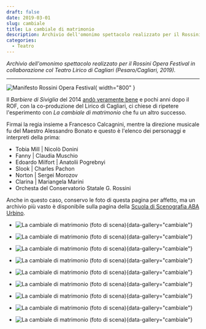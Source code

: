 ```yaml
---
draft: false
date: 2019-03-01 
slug: cambiale
title: La cambiale di matrimonio
description: Archivio dell'omonimo spettacolo realizzato per il Rossini Opera Festival in collaborazione col Teatro Lirico di Cagliari (Pesaro/Cagliari, 2019).
categories:
  - Teatro
---
```


*Archivio dell'omonimo spettacolo realizzato per il Rossini Opera Festival in collaborazione col Teatro Lirico di Cagliari (Pesaro/Cagliari, 2019).*

<!-- more --> 

---

![Manifesto Rossini Opera Festival](cambiale/Cambiale_00.webp){ width="800" }

Il _Barbiere di Siviglia_ del 2014 [andò veramente bene](barbiere2014.md) e pochi anni dopo il ROF, con la co-produzione del Lirico di Cagliari, ci chiese di ripetere l'esperimento con _La cambiale di matrimonio_ che fu un altro successo.

Firmai la regia insieme a Francesco Calcagnini, mentre la direzione musicale fu del Maestro Alessandro Bonato e questo è l'elenco dei personaggi e interpreti della prima:

- Tobia Mill | Nicolò Donini
- Fanny | Claudia Muschio
- Edoardo Milfort | Anatolii Pogrebnyi
- Slook | Charles Pachon
- Norton | Sergei Morozov
- Clarina | Mariangela Marini
- Orchesta del Conservatorio Statale G. Rossini

Anche in questo caso, conservo le foto di questa pagina per affetto, ma un archivio più vasto è disponibile sulla pagina della [Scuola di Scenografia ABA Urbino](https://www.facebook.com/media/set/?set=a.2929202850474463&type=3).


<div class="grid cards" markdown>

- ![La cambiale di matrimonio (foto di scena)](cambiale/Cambiale_01.webp){data-gallery="cambiale"}

- ![La cambiale di matrimonio (foto di scena)](cambiale/Cambiale_02.webp){data-gallery="cambiale"}

- ![La cambiale di matrimonio (foto di scena)](cambiale/Cambiale_03.webp){data-gallery="cambiale"}

- ![La cambiale di matrimonio (foto di scena)](cambiale/Cambiale_04.webp){data-gallery="cambiale"}

- ![La cambiale di matrimonio (foto di scena)](cambiale/Cambiale_05.webp){data-gallery="cambiale"}

- ![La cambiale di matrimonio (foto di scena)](cambiale/Cambiale_06.webp){data-gallery="cambiale"}

- ![La cambiale di matrimonio (foto di scena)](cambiale/Cambiale_07.webp){data-gallery="cambiale"}

- ![La cambiale di matrimonio (foto di scena)](cambiale/Cambiale_08.webp){data-gallery="cambiale"}

- ![La cambiale di matrimonio (foto di scena)](cambiale/Cambiale_09.webp){data-gallery="cambiale"}

</div>

